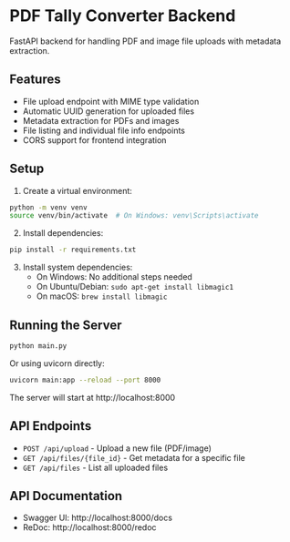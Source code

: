 # PDF Tally Converter Backend

FastAPI backend for handling PDF and image file uploads with metadata extraction.

## Features

- File upload endpoint with MIME type validation
- Automatic UUID generation for uploaded files
- Metadata extraction for PDFs and images
- File listing and individual file info endpoints
- CORS support for frontend integration

## Setup

1. Create a virtual environment:
```bash
python -m venv venv
source venv/bin/activate  # On Windows: venv\Scripts\activate
```

2. Install dependencies:
```bash
pip install -r requirements.txt
```

3. Install system dependencies:
   - On Windows: No additional steps needed
   - On Ubuntu/Debian: `sudo apt-get install libmagic1`
   - On macOS: `brew install libmagic`

## Running the Server

```bash
python main.py
```

Or using uvicorn directly:
```bash
uvicorn main:app --reload --port 8000
```

The server will start at http://localhost:8000

## API Endpoints

- `POST /api/upload` - Upload a new file (PDF/image)
- `GET /api/files/{file_id}` - Get metadata for a specific file
- `GET /api/files` - List all uploaded files

## API Documentation

- Swagger UI: http://localhost:8000/docs
- ReDoc: http://localhost:8000/redoc 